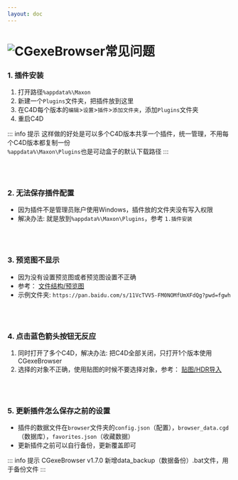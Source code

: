 ```yaml
---
layout: doc
---
```

# <span class="h1-icon"><img src="/img/fq.png" alt="CGexeBrowser"></span>常见问题

### 1. 插件安装

1. 打开路径`%appdata%\Maxon`
2. 新建一个`Plugins`文件夹，把插件放到这里
3. 在C4D每个版本的`编辑`>`设置`>`插件`>`添加文件夹`，添加`Plugins`文件夹
4. 重启C4D

::: info 提示
这样做的好处是可以多个C4D版本共享一个插件，统一管理，不用每个C4D版本都复制一份  
`%appdata%\Maxon\Plugins`也是可动盒子的默认下载路径
:::


<br />
<br />


### 2. 无法保存插件配置

- 因为插件不是管理员账户使用Windows，插件放的文件夹没有写入权限
- 解决办法: 就是放到`%appdata%\Maxon\Plugins`，参考 `1.插件安装`

<br />
<br />


### 3. 预览图不显示

- 因为没有设置预览图或者预览图设置不正确
- 参考： [文件结构/预览图](01-gexe_browser-start#文件结构-预览图)
- 示例文件夹: `https://pan.baidu.com/s/11VcTVV5-FM0NOMfUmXFdQg?pwd=fgwh`

<br />
<br />


### 4. 点击蓝色箭头按钮无反应

1. 同时打开了多个C4D，解决办法: 把C4D全部关闭，只打开1个版本使用CGexeBrowser
2. 选择的对象不正确，使用贴图的时候不要选择对象，参考： [贴图/HDR导入](01-gexe_browser-start#贴图导入-纹理-hdr)

<br />
<br />



### 5. 更新插件怎么保存之前的设置

- 插件的数据文件在`browser`文件夹的`config.json`（配置），`browser_data.cgd`（数据库），`favorites.json`（收藏数据）
- 更新插件之前可以自行备份，更新覆盖即可

::: info 提示
CGexeBrowser v1.7.0 新增data_backup（数据备份）.bat文件，用于备份文件
:::


<br />
<br />

